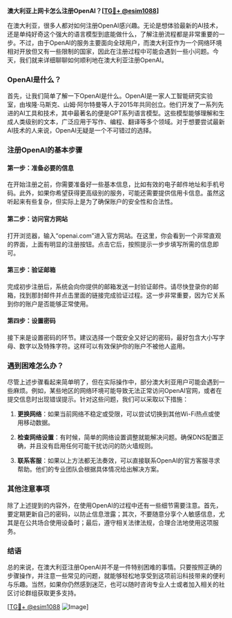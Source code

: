 **澳大利亚上网卡怎么注册OpenAI？[[TG💪+ @esim1088](https://t.me/s/esim1088)]**

在澳大利亚，很多人都对如何注册OpenAI感兴趣。无论是想体验最新的AI技术，还是单纯好奇这个强大的语言模型到底能做什么，了解注册流程都是非常重要的一步。不过，由于OpenAI的服务主要面向全球用户，而澳大利亚作为一个网络环境相对开放但又有一些限制的国家，因此在注册过程中可能会遇到一些小问题。今天，我们就来详细聊聊如何顺利地在澳大利亚注册OpenAI。

### OpenAI是什么？

首先，让我们简单了解一下OpenAI是什么。OpenAI是一家人工智能研究实验室，由埃隆·马斯克、山姆·阿尔特曼等人于2015年共同创立。他们开发了一系列先进的AI工具和技术，其中最著名的便是GPT系列语言模型。这些模型能够理解和生成人类级别的文本，广泛应用于写作、编程、翻译等多个领域。对于想要尝试最新AI技术的人来说，OpenAI无疑是一个不可错过的选择。

### 注册OpenAI的基本步骤

#### 第一步：准备必要的信息

在开始注册之前，你需要准备好一些基本信息，比如有效的电子邮件地址和手机号码。此外，如果你希望获得更高级别的服务，可能还需要提供信用卡信息。虽然这听起来有些复杂，但实际上是为了确保账户的安全性和合法性。

#### 第二步：访问官方网站

打开浏览器，输入“openai.com”进入官方网站。在这里，你会看到一个非常直观的界面，上面有明显的注册按钮。点击它后，按照提示一步步填写所需的信息即可。

#### 第三步：验证邮箱

完成初步注册后，系统会向你提供的邮箱发送一封验证邮件。请尽快登录你的邮箱，找到那封邮件并点击里面的链接完成验证过程。这一步非常重要，因为它关系到你的账户是否能够正常使用。

#### 第四步：设置密码

接下来是设置密码的环节。建议选择一个既安全又好记的密码，最好包含大小写字母、数字以及特殊字符。这样可以有效保护你的账户不被他人盗用。

### 遇到困难怎么办？

尽管上述步骤看起来简单明了，但在实际操作中，部分澳大利亚用户可能会遇到一些麻烦。例如，某些地区的网络环境可能导致无法正常访问OpenAI官网，或者在提交信息时出现错误提示。针对这些问题，我们可以采取以下措施：

1. **更换网络**：如果当前网络不稳定或受限，可以尝试切换到其他Wi-Fi热点或使用移动数据。
   
2. **检查网络设置**：有时候，简单的网络设置调整就能解决问题。确保DNS配置正确，并且没有启用任何可能干扰访问的防火墙规则。

3. **联系客服**：如果以上方法都无法奏效，可以直接联系OpenAI的官方客服寻求帮助。他们的专业团队会根据具体情况给出解决方案。

### 其他注意事项

除了上述提到的内容外，在使用OpenAI的过程中还有一些细节需要注意。首先，要定期更新自己的密码，以防止信息泄露；其次，不要随意分享个人敏感信息，尤其是在公共场合使用设备时；最后，遵守相关法律法规，合理合法地使用这项服务。

### 结语

总的来说，在澳大利亚注册OpenAI并不是一件特别困难的事情。只要按照正确的步骤操作，并注意一些常见的问题，就能够轻松地享受到这项前沿科技带来的便利与乐趣。当然，如果你仍然感到迷茫，也可以随时咨询专业人士或者加入相关的社区讨论群组获取更多支持。

[[TG💪+ @esim1088](https://t.me/s/esim1088) ![Image](https://i.postimg.cc/4NQfJmqS/Snipaste-2025-05-13-00-14-12.png)]